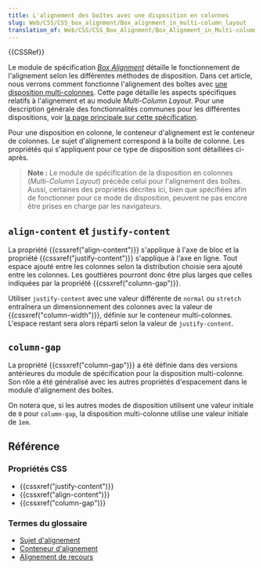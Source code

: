 ```yaml
---
title: L'alignement des boîtes avec une disposition en colonnes
slug: Web/CSS/CSS_box_alignment/Box_alignment_in_multi-column_layout
translation_of: Web/CSS/CSS_Box_Alignment/Box_Alignment_in_Multi-column_Layout
---
```


{{CSSRef}}

Le module de spécification _[Box Alignment](/fr/docs/Web/CSS/CSS_Box_Alignment)_ détaille le fonctionnement de l'alignement selon les différentes méthodes de disposition. Dans cet article, nous verrons comment fonctionne l'alignement des boîtes avec [une disposition multi-colonnes](/fr/docs/Web/CSS/Colonnes_CSS). Cette page détaille les aspects spécifiques relatifs à l'alignement et au module _Multi-Column Layout_. Pour une description générale des fonctionnalités communes pour les différentes dispositions, voir [la page principale sur cette spécification](/fr/docs/Web/CSS/CSS_Box_Alignment).

Pour une disposition en colonne, le conteneur d'alignement est le conteneur de colonnes. Le sujet d'alignement correspond à la boîte de colonne. Les propriétés qui s'appliquent pour ce type de disposition sont détaillées ci-après.

> **Note :** Le module de spécification de la disposition en colonnes (_Multi-Column Layout_) précède celui pour l'alignement des boîtes. Aussi, certaines des propriétés décrites ici, bien que spécifiées afin de fonctionner pour ce mode de disposition, peuvent ne pas encore être prises en charge par les navigateurs.

## `align-content` et `justify-content`

La propriété {{cssxref("align-content")}} s'applique à l'axe de bloc et la propriété {{cssxref("justify-content")}} s'applique à l'axe en ligne. Tout espace ajouté entre les colonnes selon la distribution choisie sera ajouté entre les colonnes. Les gouttières pourront donc être plus larges que celles indiquées par la propriété {{cssxref("column-gap")}}.

Utiliser `justify-content` avec une valeur différente de `normal` ou `stretch` entraînera un dimensionnement des colonnes avec la valeur de {{cssxref("column-width")}}, définie sur le conteneur multi-colonnes. L'espace restant sera alors réparti selon la valeur de `justify-content`.

## `column-gap`

La propriété {{cssxref("column-gap")}} a été définie dans des versions antérieures du module de spécification pour la disposition multi-colonne. Son rôle a été généralisé avec les autres propriétés d'espacement dans le module d'alignement des boîtes.

On notera que, si les autres modes de disposition utilisent une valeur initiale de `0` pour `column-gap`, la disposition multi-colonne utilise une valeur initiale de `1em`.

## Référence

### Propriétés CSS

- {{cssxref("justify-content")}}
- {{cssxref("align-content")}}
- {{cssxref("column-gap")}}

### Termes du glossaire

- [Sujet d'alignement](/fr/docs/Glossary/Alignment_Subject)
- [Conteneur d'alignement](/fr/docs/Glossary/Alignment_Container)
- [Alignement de recours](/fr/docs/Glossary/Fallback_Alignment)
